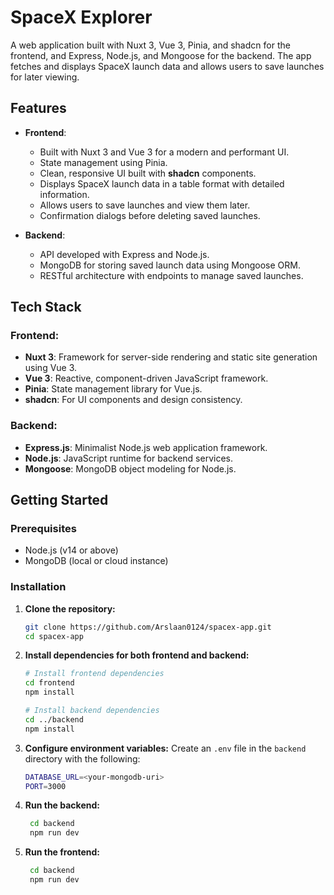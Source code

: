 # SpaceX Explorer

A web application built with Nuxt 3, Vue 3, Pinia, and shadcn for the frontend, and Express, Node.js, and Mongoose for the backend. The app fetches and displays SpaceX launch data and allows users to save launches for later viewing.

## Features

- **Frontend**:

  - Built with Nuxt 3 and Vue 3 for a modern and performant UI.
  - State management using Pinia.
  - Clean, responsive UI built with **shadcn** components.
  - Displays SpaceX launch data in a table format with detailed information.
  - Allows users to save launches and view them later.
  - Confirmation dialogs before deleting saved launches.

- **Backend**:
  - API developed with Express and Node.js.
  - MongoDB for storing saved launch data using Mongoose ORM.
  - RESTful architecture with endpoints to manage saved launches.

## Tech Stack

### Frontend:

- **Nuxt 3**: Framework for server-side rendering and static site generation using Vue 3.
- **Vue 3**: Reactive, component-driven JavaScript framework.
- **Pinia**: State management library for Vue.js.
- **shadcn**: For UI components and design consistency.

### Backend:

- **Express.js**: Minimalist Node.js web application framework.
- **Node.js**: JavaScript runtime for backend services.
- **Mongoose**: MongoDB object modeling for Node.js.

## Getting Started

### Prerequisites

- Node.js (v14 or above)
- MongoDB (local or cloud instance)

### Installation

1. **Clone the repository:**

   ```bash
   git clone https://github.com/Arslaan0124/spacex-app.git
   cd spacex-app

   ```

2. **Install dependencies for both frontend and backend:**

   ```bash
   # Install frontend dependencies
   cd frontend
   npm install

   # Install backend dependencies
   cd ../backend
   npm install

   ```

3. **Configure environment variables:**
   Create an `.env` file in the `backend` directory with the following:

   ```bash
   DATABASE_URL=<your-mongodb-uri>
   PORT=3000

   ```

4. **Run the backend:**

   ```bash
    cd backend
    npm run dev
   ```

5. **Run the frontend:**
   ```bash
    cd backend
    npm run dev
   ```
